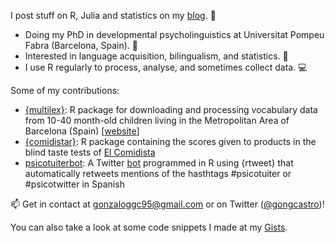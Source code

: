 I post stuff on R, Julia and statistics on my [blog](https://gongcastro.github.io/post/). :orange_book:

* Doing my PhD in developmental psycholinguistics at Universitat Pompeu Fabra (Barcelona, Spain). :office:
* Interested in language acquisition, bilingualism, and statistics. :speech_balloon:
* I use R regularly to process, analyse, and sometimes collect data. :computer:

Some of my contributions:

* [{multilex}](https://github.com/gongcastro/multilex): R package for downloading and processing vocabulary data from 10-40 month-old children living in the Metropolitan Area of Barcelona (Spain) [[website](https://gongcastro.github.io/multilex/)]
* [{comidistar}](https://github.com/gongcastro/comidistar): R package containing the scores given to products in the blind taste tests of [El Comidista](https://elcomidista.elpais.com/)
* [psicotuiterbot](https://github.com/gongcastro/psicotuiterbot): A Twitter [bot](https://twitter.com/psicotuiterbot) programmed in R using {rtweet} that automatically retweets mentions of the hasthtags #psicotuiter or #psicotwitter in Spanish
 
:mailbox: Get in contact at [gonzaloggc95@gmail.com](mailto:gonzaloggc95@gmail.com) or on Twitter ([@gongcastro](https://twitter.com/gongcastro))!

You can also take a look at some code snippets I made at my [Gists](https://gist.github.com/gongcastro).

